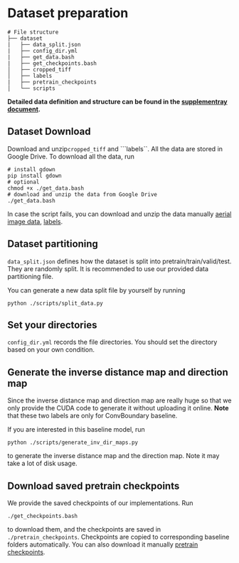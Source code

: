 # Dataset preparation
```
# File structure
├── dataset
|   ├── data_split.json
|   ├── config_dir.yml
|   ├── get_data.bash
|   ├── get_checkpoints.bash
│   ├── cropped_tiff
│   ├── labels
|   ├── pretrain_checkpoints
│   └── scripts
```

**Detailed data definition and structure can be found in the [supplementray document](./topoboundary_supplementary.pdf).**

## Dataset Download
Download and unzip```cropped_tiff``` and ```labels``. All the data are stored in Google Drive. To download all the data, run
```
# install gdown
pip install gdown
# optional 
chmod +x ./get_data.bash
# download and unzip the data from Google Drive
./get_data.bash
```
In case the script fails, you can download and unzip the data manually [aerial image data](https://drive.google.com/file/d/1xasG1LEeBuB-MmdiMGaX1jgZN8ThW3Jd/view?usp=sharing), [labels](https://drive.google.com/file/d/1XoAjhkwbO6IaYURikrKteA17NVlLoyf8/view?usp=sharing).

## Dataset partitioning
 ```data_split.json``` defines how the dataset is split into pretrain/train/valid/test. They are randomly split. It is recommended to use our provided data partitioning file.
 
You can generate a new data split file by yourself by running
```
python ./scripts/split_data.py
```


## Set your directories
```config_dir.yml``` records the file directories. You should set the directory based on your own condition.

## Generate the inverse distance map and direction map
Since the inverse distance map and direction map are really huge so that we only provide the CUDA code to generate it without uploading it online. **Note** that these two labels are only for ConvBoundary baseline. 

If you are interested in this baseline model, run 
```
python ./scripts/generate_inv_dir_maps.py
```
to generate the inverse distance map and the direction map. Note it may take a lot of disk usage.

## Download saved pretrain checkpoints
We provide the saved checkpoints of our implementations. Run 
```
./get_checkpoints.bash
```
to download them, and the checkpoints are saved in ```./pretrain_checkpoints```. Checkpoints are copied to corresponding baseline folders automatically. You can also download it manually [pretrain checkpoints](https://drive.google.com/file/d/1OT8Vrj1QiT7zFgu-D4ZcN4dRR62U31CL/view?usp=sharing).